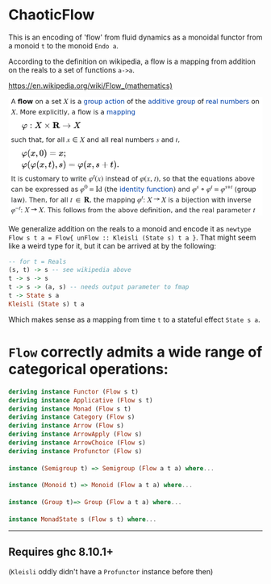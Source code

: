 # ChaoticFlow
This is an encoding of 'flow' from fluid dynamics as a monoidal functor from a monoid `t` to the monoid `Endo a`.

According to the definition on wikipedia, a flow is a mapping from addition on the reals to a set of functions `a->a`. 

https://en.wikipedia.org/wiki/Flow_(mathematics)

![Image of Definition of Flow](https://raw.githubusercontent.com/Lambda-Logan/ChaoticFlow/main/Flow%20(mathematics)%20-%20Wikipedia.png)


We generalize addition on the reals to a monoid and encode it as `newtype Flow s t a = Flow{ unFlow :: Kleisli (State s) t a }`. That might seem like a weird type for it, but it can be arrived at by the following:
```haskell
-- for t = Reals
(s, t) -> s -- see wikipedia above
t -> s -> s
t -> s -> (a, s) -- needs output parameter to fmap
t -> State s a
Kleisli (State s) t a
```
Which makes sense as a mapping from time `t` to a stateful effect `State s a`.


# `Flow` correctly admits a wide range of categorical operations:

```haskell
deriving instance Functor (Flow s t)
deriving instance Applicative (Flow s t)
deriving instance Monad (Flow s t)
deriving instance Category (Flow s)
deriving instance Arrow (Flow s)
deriving instance ArrowApply (Flow s)
deriving instance ArrowChoice (Flow s)
deriving instance Profunctor (Flow s)

instance (Semigroup t) => Semigroup (Flow a t a) where...

instance (Monoid t) => Monoid (Flow a t a) where...

instance (Group t)=> Group (Flow a t a) where...

instance MonadState s (Flow s t) where...

```


--------------------------------------------------

## Requires ghc 8.10.1+
(`Kleisli` oddly didn't have a `Profunctor` instance before then)
